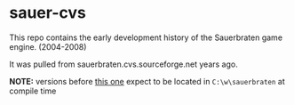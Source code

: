 sauer-cvs
=========

This repo contains the early development history of the Sauerbraten game engine. (2004-2008)

It was pulled from sauerbraten.cvs.sourceforge.net years ago.



**NOTE:** versions before [this one](https://github.com/luaman/sauer-cvs/commit/cd5a4e03d3749b5aa3db9fc6793646ff3f13ac05) expect to be located in `C:\w\sauerbraten` at compile time
